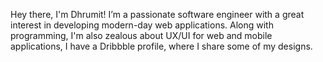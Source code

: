 Hey there, I'm Dhrumit! I’m a passionate software engineer with a great interest in developing modern-day web applications. Along with programming, I'm also zealous about UX/UI for web and mobile applications, I have a Dribbble profile, where I share some of my designs.
